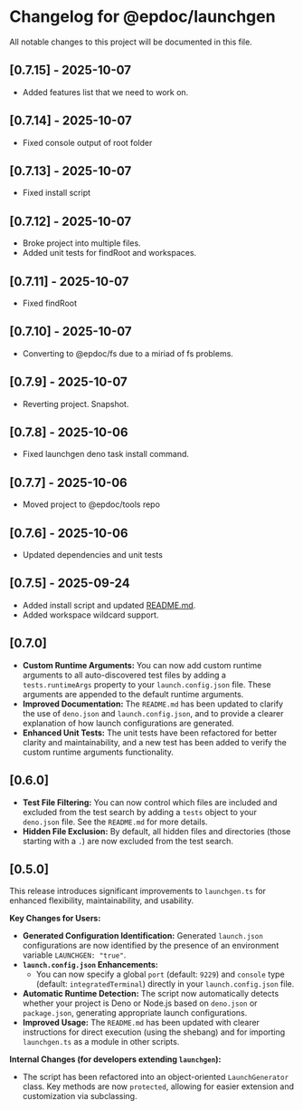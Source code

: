 # Changelog for @epdoc/launchgen

All notable changes to this project will be documented in this file.

## [0.7.15] - 2025-10-07

- Added features list that we need to work on.

## [0.7.14] - 2025-10-07

- Fixed console output of root folder

## [0.7.13] - 2025-10-07

- Fixed install script

## [0.7.12] - 2025-10-07

- Broke project into multiple files.
- Added unit tests for findRoot and workspaces.

## [0.7.11] - 2025-10-07

- Fixed findRoot

## [0.7.10] - 2025-10-07

- Converting to @epdoc/fs due to a miriad of fs problems.

## [0.7.9] - 2025-10-07

- Reverting project. Snapshot.

## [0.7.8] - 2025-10-06

- Fixed launchgen deno task install command.

## [0.7.7] - 2025-10-06

- Moved project to @epdoc/tools repo

## [0.7.6] - 2025-10-06

- Updated dependencies and unit tests

## [0.7.5] - 2025-09-24

- Added install script and updated [README.md](./README.md).
- Added workspace wildcard support.

## [0.7.0]

- **Custom Runtime Arguments:** You can now add custom runtime arguments to all auto-discovered test files by adding a
  `tests.runtimeArgs` property to your `launch.config.json` file. These arguments are appended to the default runtime
  arguments.
- **Improved Documentation:** The `README.md` has been updated to clarify the use of `deno.json` and
  `launch.config.json`, and to provide a clearer explanation of how launch configurations are generated.
- **Enhanced Unit Tests:** The unit tests have been refactored for better clarity and maintainability, and a new test
  has been added to verify the custom runtime arguments functionality.

## [0.6.0]

- **Test File Filtering:** You can now control which files are included and excluded from the test search by adding a
  `tests` object to your `deno.json` file. See the `README.md` for more details.
- **Hidden File Exclusion:** By default, all hidden files and directories (those starting with a `.`) are now excluded
  from the test search.

## [0.5.0]

This release introduces significant improvements to `launchgen.ts` for enhanced flexibility, maintainability, and
usability.

**Key Changes for Users:**

- **Generated Configuration Identification:** Generated `launch.json` configurations are now identified by the presence
  of an environment variable `LAUNCHGEN: "true"`.
- **`launch.config.json` Enhancements:**
  - You can now specify a global `port` (default: `9229`) and `console` type (default: `integratedTerminal`) directly in
    your `launch.config.json` file.
- **Automatic Runtime Detection:** The script now automatically detects whether your project is Deno or Node.js based on
  `deno.json` or `package.json`, generating appropriate launch configurations.
- **Improved Usage:** The `README.md` has been updated with clearer instructions for direct execution (using the
  shebang) and for importing `launchgen.ts` as a module in other scripts.

**Internal Changes (for developers extending `launchgen`):**

- The script has been refactored into an object-oriented `LaunchGenerator` class. Key methods are now `protected`,
  allowing for easier extension and customization via subclassing.
